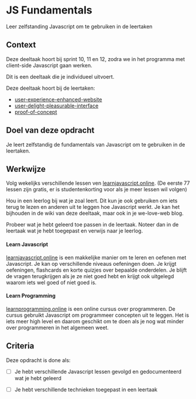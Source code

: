 
# JS Fundamentals

Leer zelfstanding Javascript om te gebruiken in de leertaken

## Context

Deze deeltaak hoort bij sprint 10, 11 en 12, zodra we in het programma met client-side Javascript gaan werken. 

Dit is een deeltaak die je individueel uitvoert.

Deze deeltaak hoort bij de leertaken:
- [user-experience-enhanced-website](https://github.com/fdnd-task/user-experience-enhanced-website)
- [user-delight-pleasurable-interface](https://github.com/fdnd-task/user-delight-pleasurable-interface)
- [proof-of-concept](https://github.com/fdnd-task/proof-of-concept)



## Doel van deze opdracht

Je leert zelfstandig de fundamentals van Javascript om te gebruiken in de leertaken. 


## Werkwijze

Volg wekelijks verschillende lessen ven [learnjavascript.online](https://learnjavascript.online). (De eerste 77 lessen zijn gratis, er is studentenkorting voor als je meer lessen wil volgen)

Hou in een leerlog bij wat je zoal leert. Dit kun je ook gebruiken om iets terug te lezen en anderen uit te leggen hoe Javascript werkt. Je kan het bijhouden in de wiki van deze deeltaak, maar ook in je we-love-web blog.

Probeer wat je hebt geleerd toe passen in de leertaak. Noteer dan in de leertaak wat je hebt toegepast en verwijs naar je leerlog. 

#### Learn Javascript 
[learnjavascript.online](https://learnjavascript.online) is een makkelijke manier om te leren en oefenen met Javascript. Je kan op verschillende niveaus oefeningen doen. Je krijgt oefeningen, flashcards en korte quizjes over bepaalde onderdelen. Je blijft de vragen terugkrijgen als je ze niet goed hebt en krijgt ook uitgelegd waarom iets wel goed of niet goed is. 

#### Learn Programming 
[learnprogramming.online](https://learnprogramming.online) is een online cursus over programmeren. De cursus gebruikt Javascript om programmeer concepten uit te leggen. Het is iets meer high level en daarom geschikt om te doen als je nog wat minder over programmeren in het algemeen weet.





## Criteria

Deze opdracht is done als:

- [ ] Je hebt verschillende Javascript lessen gevolgd en gedocumenteerd wat je hebt geleerd
- [ ] Je hebt verschillende technieken toegepast in een leertaak

